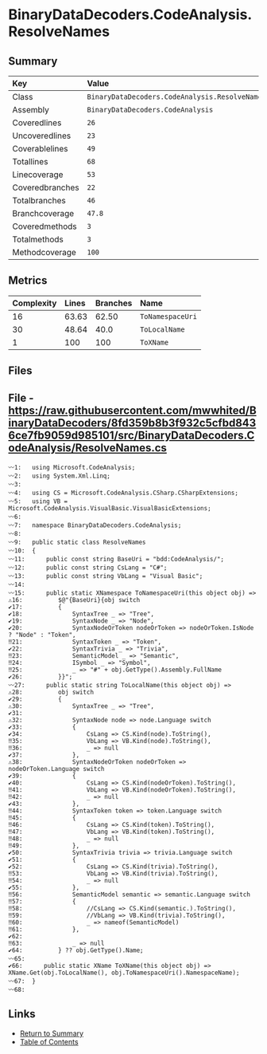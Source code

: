 ﻿# BinaryDataDecoders.CodeAnalysis.ResolveNames

## Summary

| Key             | Value                                          |
| :-------------- | :--------------------------------------------- |
| Class           | `BinaryDataDecoders.CodeAnalysis.ResolveNames` |
| Assembly        | `BinaryDataDecoders.CodeAnalysis`              |
| Coveredlines    | `26`                                           |
| Uncoveredlines  | `23`                                           |
| Coverablelines  | `49`                                           |
| Totallines      | `68`                                           |
| Linecoverage    | `53`                                           |
| Coveredbranches | `22`                                           |
| Totalbranches   | `46`                                           |
| Branchcoverage  | `47.8`                                         |
| Coveredmethods  | `3`                                            |
| Totalmethods    | `3`                                            |
| Methodcoverage  | `100`                                          |

## Metrics

| Complexity | Lines | Branches | Name             |
| :--------- | :---- | :------- | :--------------- |
| 16         | 63.63 | 62.50    | `ToNamespaceUri` |
| 30         | 48.64 | 40.0     | `ToLocalName`    |
| 1          | 100   | 100      | `ToXName`        |

## Files

## File - https://raw.githubusercontent.com/mwwhited/BinaryDataDecoders/8fd359b8b3f932c5cfbd8436ce7fb9059d985101/src/BinaryDataDecoders.CodeAnalysis/ResolveNames.cs

```CSharp
〰1:   using Microsoft.CodeAnalysis;
〰2:   using System.Xml.Linq;
〰3:   
〰4:   using CS = Microsoft.CodeAnalysis.CSharp.CSharpExtensions;
〰5:   using VB = Microsoft.CodeAnalysis.VisualBasic.VisualBasicExtensions;
〰6:   
〰7:   namespace BinaryDataDecoders.CodeAnalysis;
〰8:   
〰9:   public static class ResolveNames
〰10:  {
〰11:      public const string BaseUri = "bdd:CodeAnalysis/";
〰12:      public const string CsLang = "C#";
〰13:      public const string VbLang = "Visual Basic";
〰14:  
〰15:      public static XNamespace ToNamespaceUri(this object obj) =>
⚠16:          $@"{BaseUri}{obj switch
✔17:          {
✔18:              SyntaxTree _ => "Tree",
✔19:              SyntaxNode _ => "Node",
✔20:              SyntaxNodeOrToken nodeOrToken => nodeOrToken.IsNode ? "Node" : "Token",
‼21:              SyntaxToken _ => "Token",
✔22:              SyntaxTrivia _ => "Trivia",
‼23:              SemanticModel _ => "Semantic",
‼24:              ISymbol _ => "Symbol",
‼25:              _ => "#" + obj.GetType().Assembly.FullName
✔26:          }}";
〰27:      public static string ToLocalName(this object obj) =>
⚠28:          obj switch
✔29:          {
⚠30:              SyntaxTree _ => "Tree",
✔31:  
⚠32:              SyntaxNode node => node.Language switch
✔33:              {
✔34:                  CsLang => CS.Kind(node).ToString(),
‼35:                  VbLang => VB.Kind(node).ToString(),
‼36:                  _ => null
✔37:              },
⚠38:              SyntaxNodeOrToken nodeOrToken => nodeOrToken.Language switch
✔39:              {
✔40:                  CsLang => CS.Kind(nodeOrToken).ToString(),
‼41:                  VbLang => VB.Kind(nodeOrToken).ToString(),
‼42:                  _ => null
✔43:              },
‼44:              SyntaxToken token => token.Language switch
‼45:              {
‼46:                  CsLang => CS.Kind(token).ToString(),
‼47:                  VbLang => VB.Kind(token).ToString(),
‼48:                  _ => null
‼49:              },
✔50:              SyntaxTrivia trivia => trivia.Language switch
✔51:              {
✔52:                  CsLang => CS.Kind(trivia).ToString(),
‼53:                  VbLang => VB.Kind(trivia).ToString(),
‼54:                  _ => null
✔55:              },
‼56:              SemanticModel semantic => semantic.Language switch
‼57:              {
‼58:                  //CsLang => CS.Kind(semantic.).ToString(),
‼59:                  //VbLang => VB.Kind(trivia).ToString(),
‼60:                  _ => nameof(SemanticModel)
‼61:              },
✔62:  
‼63:              _ => null
✔64:          } ?? obj.GetType().Name;
〰65:  
✔66:      public static XName ToXName(this object obj) => XName.Get(obj.ToLocalName(), obj.ToNamespaceUri().NamespaceName);
〰67:  }
〰68:  
```

## Links

* [Return to Summary](Summary.md)
* [Table of Contents](../TOC.md)

